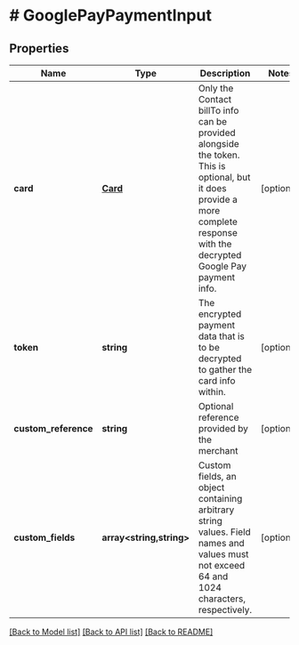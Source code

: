 # # GooglePayPaymentInput

## Properties

Name | Type | Description | Notes
------------ | ------------- | ------------- | -------------
**card** | [**Card**](Card.md) | Only the Contact billTo info can be provided alongside the token. This is optional, but it does provide a more complete response with the decrypted Google Pay payment info. | [optional]
**token** | **string** | The encrypted payment data that is to be decrypted to gather the card info within. | [optional]
**custom_reference** | **string** | Optional reference provided by the merchant | [optional]
**custom_fields** | **array<string,string>** | Custom fields, an object containing arbitrary string values.  Field names and values must not exceed 64 and 1024 characters, respectively. | [optional]

[[Back to Model list]](../../README.md#models) [[Back to API list]](../../README.md#endpoints) [[Back to README]](../../README.md)
